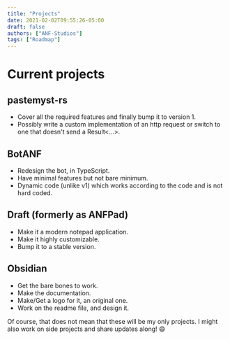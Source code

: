```yaml
---
title: "Projects"
date: 2021-02-02T09:55:26-05:00
draft: false
authors: ["ANF-Studios"]
tags: ["Roadmap"]
---
```


# Current projects

## pastemyst-rs
- Cover all the required features and finally bump it to version 1.
- Possibly write a custom implementation of an http request or switch to one that doesn't send a Result<...>.

## BotANF
- Redesign the bot, in TypeScript.
- Have minimal features but not bare minimum.
- Dynamic code (unlike v1) which works according to the code and is not hard coded.

## Draft (formerly as ANFPad)
- Make it a modern notepad application.
- Make it highly customizable.
- Bump it to a stable version.

## Obsidian
- Get the bare bones to work.
- Make the documentation.
- Make/Get a logo for it, an original one.
- Work on the readme file, and design it.

Of course, that does not mean that these will be my only projects. I might also work on side projects and share updates along! :smile:
